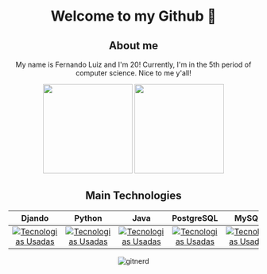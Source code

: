<div style="text-align: center;">
  
# Welcome to my Github 👋
  
## About me

My name is Fernando Luiz and I'm 20! Currently, I'm in the 5th period of computer science. Nice to me y'all!

<div>
    <a href-"https://github.com/Nando2003">
    <img height="180em" src="https://github-readme-stats.vercel.app/api/top-langs/?username=Nando2003&layout=compact&langs_count=16&theme=PowerShell"/>
    <img height="180em" src="https://github-readme-stats.vercel.app/api?username=Nando2003&show_icons=true&theme=radical&layout=compact&langs_count=16&theme=PowerShell"/>
    </a>
</div>

## Main Technologies

Djando  |   Python  |   Java  |   PostgreSQL  |   MySQL  |  
:------:| :------: | :------: | :------: | :------: | 
[![Tecnologias Usadas](https://skillicons.dev/icons?i=django)](https://skillicons.dev) | [![Tecnologias Usadas](https://skillicons.dev/icons?i=python)](https://skillicons.dev) | [![Tecnologias Usadas](https://skillicons.dev/icons?i=java)](https://skillicons.dev) | [![Tecnologias Usadas](https://skillicons.dev/icons?i=postgresql)](https://skillicons.dev) |  [![Tecnologias Usadas](https://skillicons.dev/icons?i=mysql)](https://skillicons.dev) | 

![gitnerd](https://media.giphy.com/media/v1.Y2lkPTc5MGI3NjExODkzd2hwbHJsZTQ5dHNsOWJvNHNmc2ZrODlyYmJ4OHJnYWkzMHVkcyZlcD12MV9pbnRlcm5hbF9naWZfYnlfaWQmY3Q9Zw/bi6RQ5x3tqoSI/giphy.gif)

</div>


